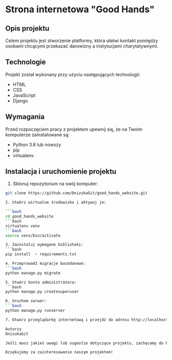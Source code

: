 # Strona internetowa "Good Hands"

## Opis projektu

Celem projektu jest stworzenie platformy, która ułatwi kontakt pomiędzy osobami chcącymi przekazać darowizny a instytucjami charytatywnymi.

## Technologie

Projekt został wykonany przy użyciu następujących technologii:

- HTML
- CSS
- JavaScript
- Django

## Wymagania

Przed rozpoczęciem pracy z projektem upewnij się, że na Twoim komputerze zainstalowane są:

- Python 3.8 lub nowszy
- pip
- virtualenv

## Instalacja i uruchomienie projektu

1. Sklonuj repozytorium na swój komputer:
```bash
git clone https://github.com/OnizukaGit/good_hands_website.git

2. Utwórz wirtualne środowisko i aktywuj je:

```bash
cd good_hands_website
```bash
virtualenv venv
```bash
source venv/bin/activate

3. Zainstaluj wymagane biblioteki:
```bash
pip install -r requirements.txt

4. Przeprowadź migracje bazodanowe:
```bash
python manage.py migrate

5. Utwórz konto administratora:
```bash
python manage.py createsuperuser

6. Uruchom serwer:
```bash
python manage.py runserver

7. Otwórz przeglądarkę internetową i przejdź do adresu http://localhost:8000/ aby uruchomić stronę.

Autorzy
OnizukaGit

Jeśli masz jakieś uwagi lub sugestie dotyczące projektu, zachęcamy do kontaktu z autorem.

Dziękujemy za zainteresowanie naszym projektem!

